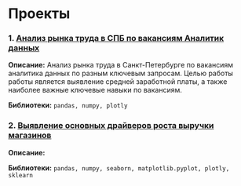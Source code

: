 # Проекты

### 1. [Анализ рынка труда в СПБ по вакансиям Аналитик данных](https://colab.research.google.com/github/alexeiveselov92/other_projects/blob/master/Анализ%20рынка%20труда%20в%20СПБ%20по%20вакансиям%20Аналитик%20данных.ipynb)

**Описание:**
Анализ рынка труда в Санкт-Петербурге по вакансиям аналитика данных по разным ключевым запросам. Целью работы работы является выявление средней заработной платы, а также наиболее важные ключевые навыки по вакансиям.

**Библиотеки:**
`pandas, numpy, plotly`

### 2. [Выявление основных драйверов роста выручки магазинов](https://colab.research.google.com/github/alexeiveselov92/other_projects/blob/master/Выявление%20основных%20драйверов%20роста%20выручки%20магазинов.ipynb)

**Описание:**

**Библиотеки:**
`pandas, numpy, seaborn, matplotlib.pyplot, plotly, sklearn`
